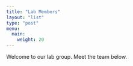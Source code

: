 ```yaml
---
title: "Lab Members"
layout: "list"
type: "post"
menu:
  main:
    weight: 20
---
```

Welcome to our lab group. Meet the team below.

